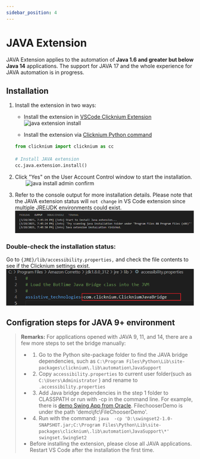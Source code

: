 ```yaml
---
sidebar_position: 4
---
```

# JAVA Extension

JAVA Extension applies to the automation of **Java 1.6 and greater but below Java 14** applications. The support for JAVA 17 and the whole experience for JAVA automation is in progress.


## Installation

1. Install the extension in two ways:

    - Install the extension in [VSCode Clicknium Extension](./../../tutorial/vscode/vscode.md)  
        ![java extension install](../../img/java_ext_install.png)  

    - Install the extension via [Clicknium Python command](./../../references/python/java/java.md)
    ```python
    from clicknium import clicknium as cc

    # Install JAVA extension
    cc.java.extension.install()
    ```

2. Click "Yes" on the User Account Control window to start the installation.  
   &emsp;&emsp;![java install admin confirm](../../img/java_extension_admin_confirm.png)


3. Refer to the console output for more installation details. Please note that the JAVA extension status will `not change` in VS Code extension since multiple JRE/JDK environments could exist.   
![](../../img/java_ext_install_finish.png)

### Double-check the installation status:  
 Go to `{JRE}/lib/accessibility.properties,` and check the file contents to see if the Clicknium settings exist.   
 ![](../../img/java_extension_check.jpg)


## Configration steps for JAVA 9+ environment
> **Remarks:**
> For applications opened with JAVA 9, 11, and 14, there are a few more steps to set the bridge manually:
>- 1. Go to the Python site-package folder to find the JAVA bridge dependencies, such as `C:\Program Files\Python\Lib\site-packages\clicknium\.lib\automation\JavaSupport`
>- 2. Copy `accessibility.properties` to current user folder(such as `C:\Users\Administrator` ) and rename to `.accessibility.properties`
>- 3. Add Java bridge dependencies in the step 1 folder to CLASSPATH or run with -cp in the command line. For example, there is [demo Swing App from Oracle](https://www.oracle.com/java/technologies/java-archive-misc-downloads.html#jdk8demos). FilechooserDemo is under the path 'demo\jfc\FileChooserDemo\'. 
>- 4. Run with the command: `java  -cp 'D:\swingset2-1.0-SNAPSHOT.jar;C:\Program Files\Python\Lib\site-packages\clicknium\.lib\automation\JavaSupport\*' swingset.SwingSet2` 
>- Before installing the extension, please close all JAVA applications. Restart VS Code after the installation the first time. 
